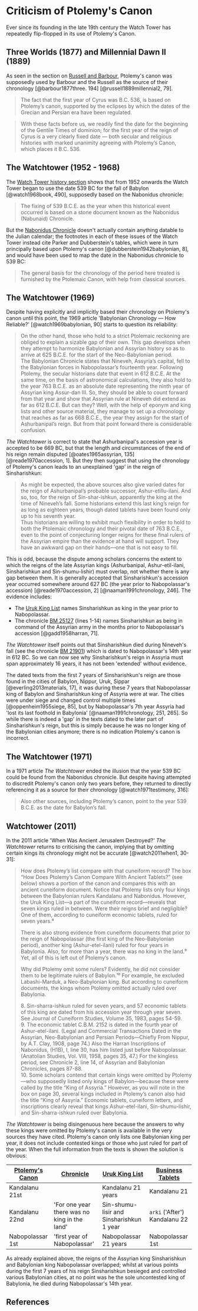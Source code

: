 # Criticism of Ptolemy's Canon

Ever since its founding in the late 19th century the Watch Tower has repeatedly flip-flopped in its use of Ptolemy's
Canon.

## Three Worlds (1877) and Millennial Dawn II (1889)

As seen in the section on [Russell and Barbour](../history/russell.md), Ptolemy's canon was supposedly used by Barbour
and the Russell as the source of their chronology [@barbour1877three. 194] [@russell1889millennial2, 79].

> The fact that the first year of Cyrus was B.C. 536, is based on Ptolemy’s canon, supported by the eclipses by which
> the dates of the Grecian and Persian era have been regulated.

> With these facts before us, we readily find the date for the beginning of the Gentile Times of dominion; for the first
> year of the reign of Cyrus is a very clearly fixed date — both secular and religious histories with marked unanimity
> agreeing with Ptolemy’s Canon, which places it B.C. 536.

## The Watchtower (1952 - 1968)

The [Watch Tower history section](../history/history.md) shows that from 1952 onwards the Watch Tower began to use the
date 539 BC for the fall of Babylon [@watch1968book, 490], supposedly based on the Nabonidus chronicle:

> The fixing of 539 B.C.E. as the year when this historical event occurred is based on a stone document known as the
> Nabonidus (Nabunaid) Chronicle.

But the [Nabonidus Chronicle](../../standard/chronicles/bm35382.md) doesn't actually contain anything datable to the
Julian calendar; the footnotes in each of these issues of the Watch Tower instead cite Parker and Dubberstein's tables,
which were in turn principally based upon Ptolemy's canon [@dubberstein1942babylonian, 8], and would have been used to
map the date in the Nabonidus chronicle to 539 BC:

> The general basis for the chronology of the period here treated is furnished by the Ptolemaic Canon, with help from
> classical sources.

## The Watchtower (1969)

Despite having explicitly and implicitly based their chronology on Ptolemy's canon until this point, the 1969 article
'Babylonian Chronology — How Reliable?' [@watch1969babylonian, 90] starts to question its reliability:

> On the other hand, those who hold to a strict Ptolemaic reckoning are obliged to explain a sizable gap of their own.
> This gap develops when they attempt to harmonize Babylonian and Assyrian history so as to arrive at 625 B.C.E. for the
> start of the Neo-Babylonian period. <br/> The Babylonian Chronicle states that Nineveh, Assyria’s capital, fell to the
> Babylonian forces in Nabopolassar’s fourteenth year. Following Ptolemy, the secular historians date that event in 612
> B.C.E. At the same time, on the basis of astronomical calculations, they also hold to the year 763 B.C.E. as an
> absolute date representing the ninth year of Assyrian king Assur-dan III. So, they should be able to count forward
> from that year and show that Assyrian rule at Nineveh did extend as far as 612 B.C.E. But can they? Well, with the
> help of eponym and king lists and other source material, they manage to set up a chronology that reaches as far as 668
> B.C.E., the year they assign for the start of Ashurbanipal’s reign. But from that point forward there is considerable
> confusion.

_The Watchtower_ is correct to state that Ashurbanipal's accession year is accepted to be 669 BC, but that the length
and circumstances of the end of his reign remain disputed [@oates1965assyrian, 135] [@reade1970accession, 1]. But they
then suggest that using the chronology of Ptolemy's canon leads to an unexplained 'gap' in the reign of Sinsharishkun:

> As might be expected, the above sources also give varied dates for the reign of Ashurbanipal’s probable successor,
> Ashur-etillu-ilani. And so, too, for the reign of Sin-shar-ishkun, apparently the king at the time of Nineveh’s fall.
> Some historians extend this last king’s reign for as long as eighteen years, though dated tablets have been found only
> up to his seventh year. <br/> Thus historians are willing to exhibit much flexibility in order to hold to both the
> Ptolemaic chronology and their pivotal date of 763 B.C.E., even to the point of conjecturing longer reigns for these
> final rulers of the Assyrian empire than the evidence at hand will support. They have an awkward gap on their
> hands—one that is not easy to fill.

This is odd, because the dispute among scholars concerns the extent to which the reigns of the late Assyrian kings
(Ashurbanipal, Ashur-etil-ilani, Sinsharishkun and Sin-shumu-lishir) must overlap, not whether there is any gap between
them. It is generally accepted that Sinsharishkun's accession year occurred somewhere around 627 BC (the year prior to
Nabopolassar's accession) [@reade1970accession, 2] [@naaman1991chronology, 246]. The evidence includes:

- The [Uruk King List](../../standard/im65066.md) names Sinsharishkun as king in the year prior to Nabopolassar.
- The chronicle [BM 25127](../../standard/chronicles/bm25127.md) (lines 1-14) names Sinsharishkun as being in command of
  the Assyrian army in the months prior to Nabopolassar's accession [@gadd1958harran, 71].

_The Watchtower_ itself points out that Sinsharishkun died during Nineveh's fall (see the chronicle
[BM 21901](../../standard/chronicles/bm21901.md)) which is dated to Nabopolassar's 14th year in 612 BC. So we can now
see why Sinsharishkun's reign in Assyria must span approximately 16 years, it has not been 'extended' without evidence.

The dated texts from the first 7 years of Sinsharishkun's reign are those found in the cities of Babylon, Nippur, Uruk,
Sippar [@everling2013materials, 17], it was during these 7 years that Nabopolassar king of Babylon and Sinsharishkun
king of Assyria were at war. The cities were under siege and changed control multiple times [@oppenheim1955siege, 85],
but by Nabopolassar's 7th year Assyria had 'lost its last foothold in Babylonia' [@naaman1991chronology, 251, 265]. So
while there is indeed a 'gap' in the texts dated to the later part of Sinsharishkun's reign, but this is simply because
he was no longer king of the Babylonian cities anymore; there is no indication Ptolemy's canon is incorrect.

## The Watchtower (1971)

In a 1971 article _The Watchtower_ ended the illusion that the year 539 BC could be found from the Nabonidus chronicle.
But despite having attempted to discredit Ptolemy's canon only two years before, they returned to directly referencing
it as a source for their chronology [@watch1971testimony, 316]:

> Also other sources, including Ptolemy’s canon, point to the year 539 B.C.E. as the date for Babylon’s fall.

## Watchtower (2011)

In the 2011 article 'When Was Ancient Jerusalem Destroyed?' _The Watchtower_ returns to criticising the canon, implying
that by omitting certain kings its chronology might not be accurate [@watch2011when1, 30-31]:

> How does Ptolemy’s list compare with that cuneiform record? The box “How Does Ptolemy’s Canon Compare With Ancient
> Tablets?” (see below) shows a portion of the canon and compares this with an ancient cuneiform document. Notice that
> Ptolemy lists only four kings between the Babylonian rulers Kandalanu and Nabonidus. However, the Uruk King List​—a
> part of the cuneiform record—​reveals that seven kings ruled in between. Were their reigns brief and negligible? One
> of them, according to cuneiform economic tablets, ruled for seven years.⁸
>
> There is also strong evidence from cuneiform documents that prior to the reign of Nabopolassar (the first king of the
> Neo-Babylonian period), another king (Ashur-etel-ilani) ruled for four years in Babylonia. Also, for more than a year,
> there was no king in the land.⁹ Yet, all of this is left out of Ptolemy’s canon.
>
> Why did Ptolemy omit some rulers? Evidently, he did not consider them to be legitimate rulers of Babylon.¹⁰ For
> example, he excluded Labashi-Marduk, a Neo-Babylonian king. But according to cuneiform documents, the kings whom
> Ptolemy omitted actually ruled over Babylonia.
>
> 8\. Sin-sharra-ishkun ruled for seven years, and 57 economic tablets of this king are dated from his accession year
> through year seven. See Journal of Cuneiform Studies, Volume 35, 1983, pages 54-59. <br> 9. The economic tablet C.B.M.
> 2152 is dated in the fourth year of Ashur-etel-ilani. (Legal and Commercial Transactions Dated in the Assyrian,
> Neo-Babylonian and Persian Periods​—Chiefly From Nippur, by A.T. Clay, 1908, page 74.) Also the Harran Inscriptions of
> Nabonidus, (H1B), I, line 30, has him listed just before Nabopolassar. (Anatolian Studies, Vol. VIII, 1958, pages 35,
> 47.) For the kingless period, see Chronicle 2, line 14, of Assyrian and Babylonian Chronicles, pages 87-88. <br> 10.
> Some scholars contend that certain kings were omitted by Ptolemy​—who supposedly listed only kings of Babylon—​because
> these were called by the title “King of Assyria.” However, as you will note in the box on page 30, several kings
> included in Ptolemy’s canon also had the title “King of Assyria.” Economic tablets, cuneiform letters, and
> inscriptions clearly reveal that kings Ashur-etel-ilani, Sin-shumu-lishir, and Sin-sharra-ishkun ruled over Babylonia.

_The Watchtower_ is being disingenuous here because the answers to why these kings were omitted by Ptolemy's canon is
available in the very sources they have cited. Ptolemy's canon only lists one Babylonian king per year, it does not
include contested kings or those who just ruled for part of the year. When the full information from the texts is shown
the solution is obvious:

| [Ptolemy's Canon](../../standard/canon.md) | [Chronicle](../../standard/chronicles/bm25127.md) | [Uruk King List](../../standard/im65066.md) | [Business Tablets](../../standard/business.md) |
| ------------------------------------------ | ------------------------------------------------- | ------------------------------------------- | ---------------------------------------------- |
| Kandalanu 21st                             |                                                   | Kandalanu 21 years                          | Kandalanu 21                                   |
| Kandalanu 22nd                             | 'For one year there was no king in the land'      | Sin-shumu-lisir and Sinsharishkun 1 year    | `arki` ('After') Kandalanu 22                  |
| Nabopolassar 1st                           | 'first year of Nabopolassar'                      | Nabopolassar 21 years                       | Nabopolassar 1st                               |

As already explained above, the reigns of the Assyrian king Sinsharishkun and Babylonian king Nabopolassar overlapped;
whilst at various points during the first 7 years of his reign Sinsharishkun besieged and controlled various Babylonian
cities, at no point was he the sole uncontested king of Babylonia, he died during Nabopolassar's 14th year.

## References
